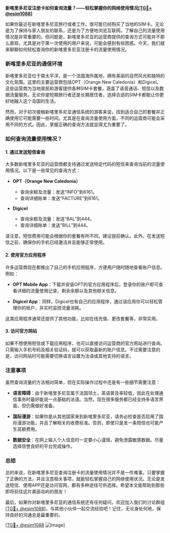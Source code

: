 **新喀里多尼亚注册卡如何查询流量？——轻松掌握你的网络使用情况[[TG💪+ @esim1088](https://t.me/s/esim1088)]**

如果你最近在新喀里多尼亚旅行或者工作，很可能已经购买了当地的SIM卡。无论是为了保持与家人朋友的联系，还是为了方便地浏览互联网，了解自己的流量使用情况是非常重要的。但问题是，新喀里多尼亚的运营商提供的查询方式可能并不那么直观，尤其是对于第一次使用的用户来说，可能会感到有些困惑。今天，我们就来聊聊如何轻松查询你的新喀里多尼亚注册卡的流量使用情况。

### 新喀里多尼亚的通信环境

新喀里多尼亚位于南太平洋，是一个法国海外属地，拥有美丽的自然风光和独特的文化氛围。这里的主要运营商包括OPT（Orange New Caledonia）和Digicel。这些运营商为当地居民和游客提供各种SIM卡套餐，涵盖了语音通话、短信以及数据流量服务。无论你是短期旅行者还是长期居住者，选择合适的SIM卡都能让你更好地融入这个岛国的生活。

然而，对于初次接触新喀里多尼亚通信系统的游客来说，找到适合自己的套餐并正确使用它可能需要一些时间。尤其是在查询流量使用方面，不同的运营商可能会采用不同的方式。因此，掌握正确的查询方法就显得尤为重要了。

### 如何查询流量使用情况？

#### 1. 通过发送短信查询

大多数新喀里多尼亚的运营商都支持通过发送特定代码的短信来查询当前的流量使用情况。以下是一些常见的查询方式：

- **OPT（Orange New Caledonia）**
  - 查询余额及流量：发送“INFO”到6161。
  - 查询详细账单：发送“FACTURE”到6161。

- **Digicel**
  - 查询余额及流量：发送“BAL”到444。
  - 查询详细账单：发送“BILL”到444。

请注意，短信费用可能会根据你的套餐有所不同，建议提前确认。此外，在发送短信之前，确保你的手机已经激活并且能够正常使用。

#### 2. 使用官方应用程序

许多运营商现在都推出了自己的手机应用程序，方便用户随时随地查看账户信息。例如：

- **OPT Mobile App**：下载并安装OPT的官方应用程序后，登录你的账户即可查看详细的流量使用记录、剩余余额以及其他相关信息。
  
- **Digicel App**：同样，Digicel也有自己的应用程序，通过该应用你可以轻松管理你的账户，并实时监控流量消耗。

这类应用程序通常还提供了其他功能，比如在线充值、更改套餐等，非常实用。

#### 3. 访问官方网站

如果不想使用短信或下载应用程序，也可以直接访问运营商的官方网站进行查询。只需输入手机号码及相关验证码，就可以获取最新的账户信息。不过需要注意的是，访问网站时可能需要切换语言设置为法语或其他支持的语言。

### 注意事项

虽然查询流量的方法相对简单，但在实际操作过程中还是有一些细节需要注意：

- **语言障碍**：由于新喀里多尼亚属于法国领土，英语普及率较低，因此在处理通信事务时最好能说一点基础的法语。当然，现在很多服务都已经支持多语言界面，但仍需做好准备。
  
- **国际漫游**：如果你是从其他国家来到新喀里多尼亚，请务必检查是否启用了国际漫游功能，并且了解相关的收费标准。否则，即使只是发一条短信也可能产生高额费用。

- **数据安全**：在网上输入个人信息时一定要小心谨慎，避免泄露敏感数据。尽量选择信誉良好的平台完成操作。

### 总结

总的来说，在新喀里多尼亚查询注册卡的流量使用情况并不是一件难事。只要掌握了正确的方法，并且注意相关事项，就能轻松掌握自己的网络使用状况。无论是发送短信、使用APP还是访问官网，都有多种途径可供选择。希望本文能帮助到那些即将前往这片美丽岛屿的朋友！

最后，如果你对新喀里多尼亚的通信系统还有任何疑问，欢迎加入我们的讨论群组[[TG💪+ @esim1088](https://t.me/s/esim1088)]，与其他小伙伴一起交流经验吧！记住，无论身处何地，保持良好的沟通总是最重要的。

[[TG💪+ @esim1088](https://t.me/s/esim1088) ![Image](https://i.postimg.cc/4NQfJmqS/Snipaste-2025-05-13-00-14-12.png)]